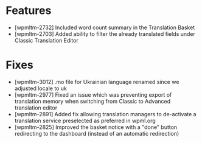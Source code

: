 # Features
* [wpmltm-2732] Included word count summary in the Translation Basket
* [wpmltm-2703] Added ability to filter the already translated fields under Classic Translation Editor

# Fixes
* [wpmltm-3012] .mo file for Ukrainian language renamed since we adjusted locale to uk
* [wpmltm-2977] Fixed an issue which was preventing export of translation memory when switching from Classic to Advanced translation editor
* [wpmltm-2891] Added fix allowing translation managers to de-activate a translation service preselected as preferred in wpml.org
* [wpmltm-2825] Improved the basket notice with a "done" button redirecting to the dashboard (instead of an automatic redirection)